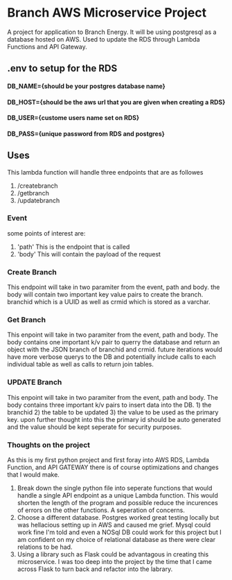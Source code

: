 # Branch AWS Microservice Project
A project for application to Branch Energy. It will be using postgresql as a database hosted on AWS. Used to update the RDS through Lambda Functions and API Gateway.

## .env to setup for the RDS
#### DB_NAME={should be your postgres database name}
#### DB_HOST={should be the aws url that you are given when creating a RDS}
#### DB_USER={custome users name set on RDS}
#### DB_PASS={unique password from RDS and postgres}

## Uses
This lambda function will handle three endpoints  that are as followes
1) /createbranch
2) /getbranch
3) /updatebranch

### Event

some points of interest are:
1) 'path'
    This is the endpoint that is called 
2) 'body'
    This will contain the payload of the request

### Create Branch
This endpoint will take in two paramiter from the event, path and body. the body will contain two important key value pairs to create the branch.  branchid which is a UUID as well as crmid which is stored as a varchar.

### Get Branch
This enpoint will take in two paramiter from the event, path and body.  The body contains one important k/v pair to querry the database and return an object with the JSON branch of branchid and crmid.  future iterations would have more verbose querys to the DB and potentially include calls to each individual table as well as calls to return join tables. 

### UPDATE Branch
This enpoint will take in two paramiter from the event, path and body.  The body contains three important k/v pairs to insert data into the DB.  1) the branchid 2) the table to be updated 3) the value to be used as the primary key.  upon further thought into this the primary id should be auto generated and the value should be kept seperate for security purposes.

### Thoughts on the project
As this is my first python project and first foray into AWS RDS, Lambda Function, and API GATEWAY there is of course optimizations and changes that I would make.
1) Break down the single python file into seperate functions that would handle a single API endpoint as a unique Lambda function.  This would shorten the length of the program and possible reduce the incurences of errors on the other functions. A seperation of concerns. 
2) Choose a different database.  Postgres worked great testing locally but was hellacious setting up in AWS and caused me grief.  Mysql could work fine I'm told and even a NOSql DB could work for this project but I am confident on my choice of relational database as there were clear relations to be had.
3) Using a library such as Flask could be advantagous in creating this microservice.  I was too deep into the project by the time that I came across Flask to turn back and refactor into the labrary.
